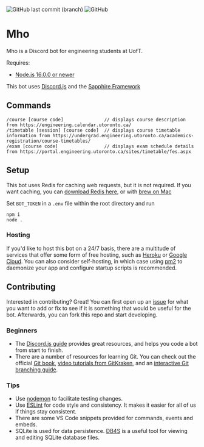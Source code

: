 ![GitHub last commit (branch)](https://img.shields.io/github/last-commit/matt8100/Mho/staging)
![GitHub](https://img.shields.io/github/license/matt8100/Mho)

# Mho

Mho is a Discord bot for engineering students at UofT.

Requires:
- [Node.js 16.0.0 or newer](https://nodejs.org/en/)

This bot uses [Discord.js](https://discord.js.org/#/) and the [Sapphire Framework](https://www.sapphirejs.dev/)

## Commands

```shell
/course [course code]               // displays course description from https://engineering.calendar.utoronto.ca/
/timetable [session] [course code]  // displays course timetable information from https://undergrad.engineering.utoronto.ca/academics-registration/course-timetables/
/exam [course code]                 // displays exam schedule details from https://portal.engineering.utoronto.ca/sites/timetable/fes.aspx
```

## Setup

This bot uses Redis for caching web requests, but it is not required. If you want caching, you can [download Redis here](https://redis.io/download), or with [brew on Mac](https://gist.github.com/tomysmile/1b8a321e7c58499ef9f9441b2faa0aa8)

Set `BOT_TOKEN` in a `.env` file within the root directory and run

```
npm i
node .
```

### Hosting

If you'd like to host this bot on a 24/7 basis, there are a multitude of services that offer some form of free hosting, such as [Heroku](https://www.heroku.com/) or [Google Cloud](https://cloud.google.com/appengine). You can also consider self-hosting, in which case using [pm2](https://pm2.keymetrics.io/docs/usage/quick-start/) to daemonize your app and configure startup scripts is recommended.

## Contributing

Interested in contributing? Great! You can first open up an [issue](https://github.com/matt8100/Mho/issues) for what you want to add or fix to see if it is something that would be useful for the bot. Afterwards, you can fork this repo and start developing.

### Beginners

- The [Discord.js guide](https://discordjs.guide/#before-you-begin) provides great resources, and helps you code a bot from start to finish.
- There are a number of resources for learning Git. You can check out the official [Git book](https://git-scm.com/book/en/v2), [video tutorials from GitKraken](https://www.gitkraken.com/learn/git/tutorials), and an [interactive Git branching guide](https://learngitbranching.js.org/).

### Tips

- Use [nodemon](https://www.npmjs.com/package/nodemon) to facilitate testing changes.
- Use [ESLint](https://eslint.org/) for code style and consistency. It makes it easier for all of us if things stay consistent.
- There are some VS Code snippets provided for commands, events and embeds.
- SQLite is used for data persistence. [DB4S](https://sqlitebrowser.org/) is a useful tool for viewing and editing SQLite database files.

